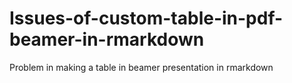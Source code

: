 # Issues-of-custom-table-in-pdf-beamer-in-rmarkdown
Problem in making a table in beamer presentation in rmarkdown
